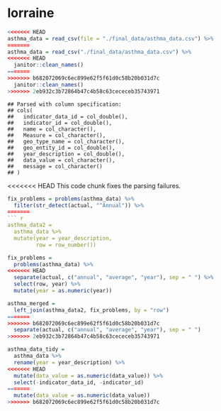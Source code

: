 lorraine
================

``` r
<<<<<<< HEAD
asthma_data = read_csv(file = "./final_data/asthma_data.csv") %>%
=======
asthma_data = read_csv("./final_data/asthma_data.csv") %>%
<<<<<<< HEAD
  janitor::clean_names() 
=======
>>>>>>> b682072069c6ec899e62f5f61d0c58b20b031d7c
  janitor::clean_names()
>>>>>>> 2eb932c3b72864b47c4b58c63cececeb35743971
```

    ## Parsed with column specification:
    ## cols(
    ##   indicator_data_id = col_double(),
    ##   indicator_id = col_double(),
    ##   name = col_character(),
    ##   Measure = col_character(),
    ##   geo_type_name = col_character(),
    ##   geo_entity_id = col_double(),
    ##   year_description = col_double(),
    ##   data_value = col_character(),
    ##   message = col_character()
    ## )

<<<<<<< HEAD
This code chunk fixes the parsing failures.

``` r
fix_problems = problems(asthma_data) %>%
  filter(str_detect(actual, "^Annual")) %>%
=======
``` r
asthma_data2 = 
  asthma_data %>%
  mutate(year = year_description, 
         row = row_number())
```

``` r
fix_problems = 
  problems(asthma_data) %>%
<<<<<<< HEAD
  separate(actual, c("annual", "average", "year"), sep = " ") %>%
  select(row, year) %>%
  mutate(year = as.numeric(year))
```

``` r
asthma_merged =
  left_join(asthma_data2, fix_problems, by = "row")
=======
>>>>>>> b682072069c6ec899e62f5f61d0c58b20b031d7c
  separate(actual, c("annual", "average", "year"), sep = " ")
>>>>>>> 2eb932c3b72864b47c4b58c63cececeb35743971
```

``` r
asthma_data_tidy = 
  asthma_data %>%
  rename(year = year_description) %>%
<<<<<<< HEAD
  mutate(data_value = as.numeric(data_value)) %>%
  select(-indicator_data_id, -indicator_id)
=======
  mutate(data_value = as.numeric(data_value))
>>>>>>> b682072069c6ec899e62f5f61d0c58b20b031d7c
```
